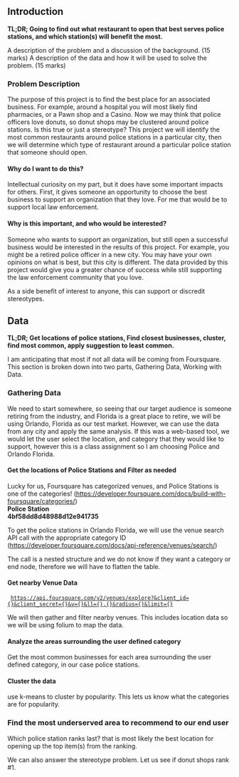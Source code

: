 ## Introduction

<b>TL;DR; Going to find out what restaurant to open that best serves police stations, and which station(s) will benefit the most.</b>

A description of the problem and a discussion of the background. (15 marks)
A description of the data and how it will be used to solve the problem. (15 marks)

### Problem Description

The purpose of this project is to find the best place for an associated business. For example, around a hospital you will most likely find pharmacies, or a Pawn shop and a Casino. Now we may think that police officers love donuts, so donut shops may be clustered around police stations. Is this true or just a stereotype? This project we will identify the most common restaurants around police stations in a particular city, then we will determine which type of restaurant around a particular police station that someone should open.

#### Why do I want to do this?

Intellectual curiosity on my part, but it does have some important impacts for others. First, it gives someone an opportunity to choose the best business to support an organization that they love. For me that would be to support local law enforcement. 

#### Why is this important, and who would be interested?

Someone who wants to support an organization, but still open a successful business would be interested in the results of this project. For example, you might be a retired police officer in a new city. You may have your own opinions on what is best, but this city is different. The data provided by this project would give you a greater chance of success while still supporting the law enforcement community that you love. 

As a side benefit of interest to anyone, this can support or discredit stereotypes. 



## Data

<b>TL;DR; Get locations of police stations, Find closest businesses, cluster, find most common, apply suggestion to least common. </b>

I am anticipating that most if not all data will be coming from Foursquare. This section is broken down into two parts, Gathering Data, Working with Data.


### Gathering Data

We need to start somewhere, so seeing that our target audience is someone retiring from the industry, and Florida is a great place to retire, we will be using Orlando, Florida as our test market. However, we can use the data from any city and apply the same analysis. If this was a web-based tool, we would let the user select the location, and category that they would like to support, however this is a class assignment so I am choosing Police and Orlando Florida.

#### Get the locations of Police Stations and Filter as needed

Lucky for us, Foursquare has categorized venues, and Police Stations is one of the categories! (https://developer.foursquare.com/docs/build-with-foursquare/categories/) 
<b><br>Police Station</b><br>
<b>4bf58dd8d48988d12e941735</b>

To get the police stations in Orlando Florida, we will use the venue search API call with the appropriate category ID (https://developer.foursquare.com/docs/api-reference/venues/search/)

The call is a nested structure and we do not know if they want a category or end node, therefore we will have to flatten the table.


#### Get nearby Venue Data

<code> https://api.foursquare.com/v2/venues/explore?&client_id={}&client_secret={}&v={}&ll={},{}&radius={}&limit={} </code>

We will then gather and filter nearby venues. This includes location data so we will be using folium to map the data.


#### Analyze the areas surrounding the user defined category

Get the most common businesses for each area surrounding the user defined category, in our case police stations.

#### Cluster the data

use k-means to cluster by popularity. This lets us know what the categories are for popularity. 

### Find the most underserved area to recommend to our end user

Which police station ranks last? that is most likely the best location for opening up the top item(s) from the ranking.

We can also answer the stereotype problem. Let us see if donut shops rank #1.
